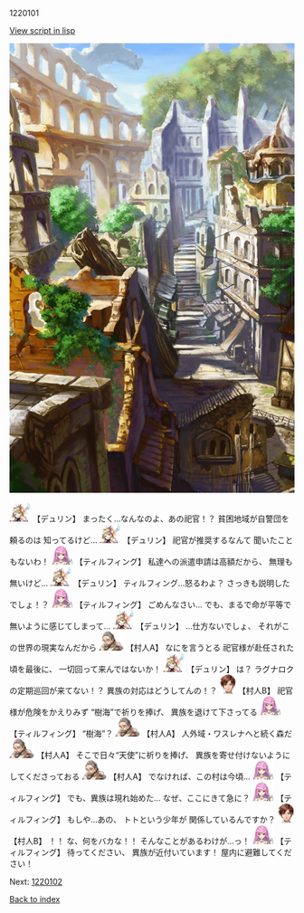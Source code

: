 1220101

[View script in lisp](../scripts/1220101.txt)

![ghost_town.png](../images/backgrounds/ghost_town.png)

<img src="../images/units/0.png" alt="0.png" height="34"/>
【デュリン】
まったく…なんなのよ、あの祀官！？
貧困地域が自警団を頼るのは
知ってるけど…

<img src="../images/units/0.png" alt="0.png" height="34"/>
【デュリン】
祀官が推奨するなんて
聞いたこともないわ！

<img src="../images/units/24.png" alt="24.png" height="34"/>
【ティルフィング】
私達への派遣申請は高額だから、
無理も無いけど…

<img src="../images/units/0.png" alt="0.png" height="34"/>
【デュリン】
ティルフィング…怒るわよ？
さっきも説明したでしょ！？

<img src="../images/units/24.png" alt="24.png" height="34"/>
【ティルフィング】
ごめんなさい…
でも、まるで命が平等で
無いように感じてしまって…

<img src="../images/units/0.png" alt="0.png" height="34"/>
【デュリン】
…仕方ないでしょ、
それがこの世界の現実なんだから

<img src="../images/units/1.png" alt="1.png" height="34"/>
【村人A】
なにを言うとる
祀官様が赴任された頃を最後に、
一切回って来んではないか！

<img src="../images/units/0.png" alt="0.png" height="34"/>
【デュリン】
は？
ラグナロクの定期巡回が来てない！？
異族の対応はどうしてんの！？

<img src="../images/units/2.png" alt="2.png" height="34"/>
【村人B】
祀官様が危険をかえりみず
“樹海”で祈りを捧げ、
異族を退けて下さってる

<img src="../images/units/24.png" alt="24.png" height="34"/>
【ティルフィング】
“樹海”？

<img src="../images/units/1.png" alt="1.png" height="34"/>
【村人A】
人外域・ワスレナへと続く森だ

<img src="../images/units/1.png" alt="1.png" height="34"/>
【村人A】
そこで日々“天使”に祈りを捧げ、
異族を寄せ付けないように
してくださっておる

<img src="../images/units/1.png" alt="1.png" height="34"/>
【村人A】
でなければ、この村は今頃…

<img src="../images/units/24.png" alt="24.png" height="34"/>
【ティルフィング】
でも、異族は現れ始めた…
なぜ、ここにきて急に？

<img src="../images/units/24.png" alt="24.png" height="34"/>
【ティルフィング】
もしや…あの、
トトという少年が
関係しているんですか？

<img src="../images/units/2.png" alt="2.png" height="34"/>
【村人B】
！！
な、何をバカな！！
そんなことがあるわけが…っ！

<img src="../images/units/24.png" alt="24.png" height="34"/>
【ティルフィング】
待ってください、
異族が近付いています！
屋内に避難してください！

Next: [1220102](1220102.md)

[Back to index](index.md)
